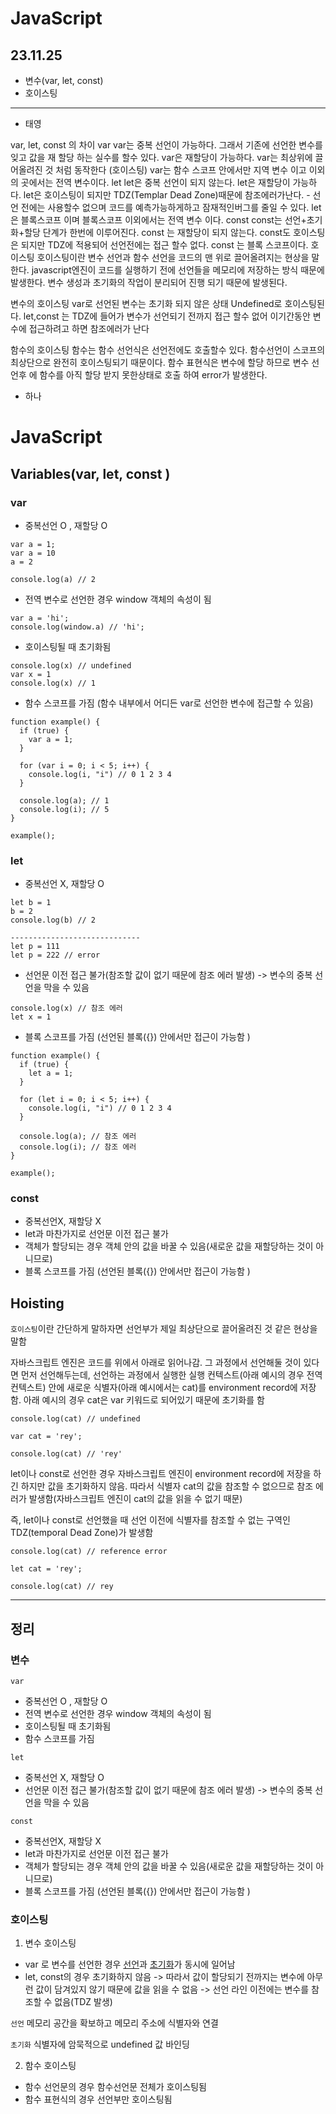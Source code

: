 # JavaScript

## 23.11.25

- 변수(var, let, const)
- 호이스팅

---

- 태영

var, let, const 의 차이
var
var는 중복 선언이 가능하다. 그래서 기존에 선언한 변수를 잊고 값을 재 할당 하는 실수를 할수 있다.
var은 재할당이 가능하다.
var는 최상위에 끌어올려진 것 처럼 동작한다 (호이스팅)
var는 함수 스코프 안에서만 지역 변수 이고 이외의 곳에서는 전역 변수이다.
let
let은 중복 선언이 되지 않는다.
let은 재할당이 가능하다.
let은 호이스팅이 되지만 TDZ(Templar Dead Zone)때문에 참조에러가난다. - 선언 전에는 사용할수 없으며 코드를 예측가능하게하고 잠재적인버그를 줄일 수 있다.
let은 블록스코프 이며 블록스코프 이외에서는 전역 변수 이다.
const
const는 선언+초기화+할당 단계가 한번에 이루어진다.
const 는 재할당이 되지 않는다.
const도 호이스팅은 되지만 TDZ에 적용되어 선언전에는 접근 할수 없다.
const 는 블록 스코프이다.
호이스팅
호이스팅이란 변수 선언과 함수 선언을 코드의 맨 위로 끌어올려지는 현상을 말한다.
javascript엔진이 코드를 실행하기 전에 선언들을 메모리에 저장하는 방식 때문에 발생한다.
변수 생성과 초기화의 작업이 분리되어 진행 되기 때문에 발생된다.

변수의 호이스팅
var로 선언된 변수는 초기화 되지 않은 상태 Undefined로 호이스팅된다.
let,const 는 TDZ에 들어가 변수가 선언되기 전까지 접근 할수 없어 이기간동안 변수에 접근하려고 하면 참조에러가 난다

함수의 호이스팅
함수는 함수 선언식은 선언전에도 호출할수 있다. 함수선언이 스코프의 최상단으로 완전히 호이스팅되기 때문이다.
함수 표현식은 변수에 할당 하므로 변수 선언후 에 함수를 아직 할당 받지 못한상태로 호출 하여 error가 발생한다.

- 하나

# JavaScript

## Variables(var, let, const )

### var

- 중복선언 O , 재할당 O

```
var a = 1;
var a = 10
a = 2

console.log(a) // 2
```

- 전역 변수로 선언한 경우 window 객체의 속성이 됨

```
var a = 'hi';
console.log(window.a) // 'hi';
```

- 호이스팅될 때 초기화됨

```
console.log(x) // undefined
var x = 1
console.log(x) // 1

```

- 함수 스코프를 가짐
  (함수 내부에서 어디든 var로 선언한 변수에 접근할 수 있음)

```
function example() {
  if (true) {
    var a = 1;
  }

  for (var i = 0; i < 5; i++) {
    console.log(i, "i") // 0 1 2 3 4
  }

  console.log(a); // 1
  console.log(i); // 5
}

example();
```

### let

- 중복선언 X, 재할당 O

```
let b = 1
b = 2
console.log(b) // 2

-----------------------------
let p = 111
let p = 222 // error
```

- 선언문 이전 접근 불가(참조할 값이 없기 때문에 참조 에러 발생) -> 변수의 중복 선언을 막을 수 있음

```
console.log(x) // 참조 에러
let x = 1
```

- 블록 스코프를 가짐 (선언된 블록({}) 안에서만 접근이 가능함 )

```
function example() {
  if (true) {
    let a = 1;
  }

  for (let i = 0; i < 5; i++) {
    console.log(i, "i") // 0 1 2 3 4
  }

  console.log(a); // 참조 에러
  console.log(i); // 참조 에러
}

example();
```

### const

- 중복선언X, 재할당 X
- let과 마찬가지로 선언문 이전 접근 불가
- 객체가 할당되는 경우 객체 안의 값을 바꿀 수 있음(새로운 값을 재할당하는 것이 아니므로)
- 블록 스코프를 가짐 (선언된 블록({}) 안에서만 접근이 가능함 )

## Hoisting

`호이스팅`이란 간단하게 말하자면 선언부가 제일 최상단으로 끌어올려진 것 같은 현상을 말함

자바스크립트 엔진은 코드를 위에서 아래로 읽어나감. 그 과정에서 선언해둘 것이 있다면 먼저 선언해두는데, 선언하는 과정에서 실행한 실행 컨텍스트(아래 예시의 경우 전역 컨텍스트) 안에 새로운 식별자(아래 예시에서는 cat)를 environment record에 저장함. 아래 예시의 경우 cat은 var 키워드로 되어있기 때문에 초기화를 함

```
console.log(cat) // undefined

var cat = 'rey';

console.log(cat) // 'rey'
```

let이나 const로 선언한 경우 자바스크립트 엔진이 environment record에 저장을 하긴 하지만 값을 초기화하지 않음.
따라서 식별자 cat의 값을 참조할 수 없으므로 참조 에러가 발생함(자바스크립트 엔진이 cat의 값을 읽을 수 없기 때문)

즉, let이나 const로 선언했을 때 선언 이전에 식별자를 참조할 수 없는 구역인 TDZ(temporal Dead Zone)가 발생함

```
console.log(cat) // reference error

let cat = 'rey';

console.log(cat) // rey

```

---

## 정리

### 변수

`var`

- 중복선언 O , 재할당 O
- 전역 변수로 선언한 경우 window 객체의 속성이 됨
- 호이스팅될 때 초기화됨
- 함수 스코프를 가짐

`let`

- 중복선언 X, 재할당 O
- 선언문 이전 접근 불가(참조할 값이 없기 때문에 참조 에러 발생) -> 변수의 중복 선언을 막을 수 있음

`const`

- 중복선언X, 재할당 X
- let과 마찬가지로 선언문 이전 접근 불가
- 객체가 할당되는 경우 객체 안의 값을 바꿀 수 있음(새로운 값을 재할당하는 것이 아니므로)
- 블록 스코프를 가짐 (선언된 블록({}) 안에서만 접근이 가능함 )

### 호이스팅

1. 변수 호이스팅

- var 로 변수를 선언한 경우 <u>선언</u>과 <u>초기화</u>가 동시에 일어남
- let, const의 경우 초기화하지 않음 -> 따라서 값이 할당되기 전까지는 변수에 아무런 값이 담겨있지 않기 때문에 값을 읽을 수 없음 -> 선언 라인 이전에는 변수를 참조할 수 없음(TDZ 발생)

`선언`
메모리 공간을 확보하고 메모리 주소에 식별자와 연결

`초기화`
식별자에 암묵적으로 undefined 값 바인딩

2. 함수 호이스팅

- 함수 선언문의 경우 함수선언문 전체가 호이스팅됨
- 함수 표현식의 경우 선언부만 호이스팅됨
